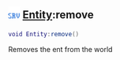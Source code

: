 ## <img src="../../.gitbook/assets/server.png" width="24" height=24 /> [Entity](https://iaswiki.rawr.dev/readme/entity):remove

```lua
void Entity:remove()
```

Removes the ent from the world
